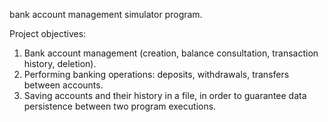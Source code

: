 bank account management simulator program.

Project objectives:

1. Bank account management (creation, balance consultation, transaction history, deletion).
2. Performing banking operations: deposits, withdrawals, transfers between accounts.
3. Saving accounts and their history in a file, in order to guarantee data persistence between two program executions.
